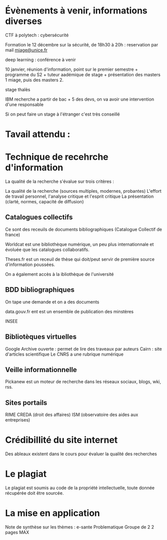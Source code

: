 # &Eacute;v&egrave;nements &agrave; venir, informations diverses

CTF à polytech : cybersécurité

Formation le 12 décembre sur la sécurité, de 18h30 à 20h : reservation par mail miage@unice.fr

deep learning : conférence à venir

10 janvier, réunion d'information, point sur le premier semestre + programme du S2 + tuteur aadémique de stage + présentation des masters 1 miage, puis des masters 2.

stage thalès

IBM recherche a partir de bac + 5 des devs, on va avoir une intervention d'une responsable

Si on peut faire un stage à l'étranger c'est très conseillé

# Tavail attendu :


# Technique de recehrche d'information

La qualité de la recherche s'évalue sur trois critères : 

La qualité de la recherche (sources multiples, modernes, probantes)
L'effort de travail personnel, l'analyse critique et l'esprit critique
La présentation (clarté, normes, capacité de diffusion)

## Catalogues collectifs 

Ce sont des receuils de documents bibliographiques (Catalogue Collectif de france)

Worldcat est une bibliothèque numérique, un peu plus internationnale et évoluée que les catalogues collaboratifs.

Theses.fr est un receuil de thèse qui doit/peut servir de première source d'information poussées.

On a également accès à la ibliothèque de l'université 

## BDD bibliographiques

On tape une demande et on a des documents

data.gouv.fr ent est un ensemble de publication des minstères

INSEE

## Bibliotèques virtuelles

Google 
Archive ouverte : permet de lire des traveaux par auteurs
Cairn : site d'articles scientifique
Le CNRS a une rubrique numérique

## Veille informationnelle

Pickanew est un moteur de recherche dans les réseaux sociaux, blogs, wki, rss.

## Sites portails 

RIME 
CREDA (droit des affaires)
ISM (observatoire des aides aux entreprises)

# Crédibillité du site internet 

Des ableaux existent dans le cours pour évaluer la qualité des recherches

# Le plagiat

Le plagiat est soumis au code de la propriété intellectuelle, toute donnée récupérée doit être sourcée.

# La mise en application

Note de synthèse sur les thèmes : 
e-sante
Problematique
Groupe de 2 
2 pages MAX

